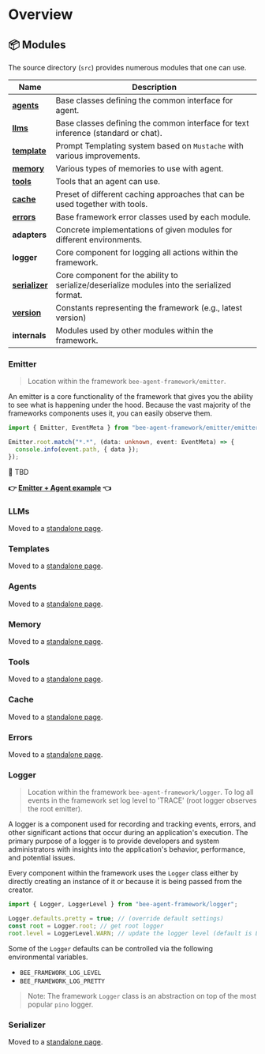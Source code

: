 # Overview

## 📦 Modules

The source directory (`src`) provides numerous modules that one can use.

| Name                                 | Description                                                                                 |
| ------------------------------------ | ------------------------------------------------------------------------------------------- |
| [**agents**](./agents.md)            | Base classes defining the common interface for agent.                                       |
| [**llms**](./llms.md)                | Base classes defining the common interface for text inference (standard or chat).           |
| [**template**](./templates.md)       | Prompt Templating system based on `Mustache` with various improvements.                     |
| [**memory**](./memory.md)            | Various types of memories to use with agent.                                                |
| [**tools**](./tools.md)              | Tools that an agent can use.                                                                |
| [**cache**](./cache.md)              | Preset of different caching approaches that can be used together with tools.                |
| [**errors**](./errors.md)            | Base framework error classes used by each module.                                           |
| **adapters**                         | Concrete implementations of given modules for different environments.                       |
| **logger**                           | Core component for logging all actions within the framework.                                |
| [**serializer**](./serialization.md) | Core component for the ability to serialize/deserialize modules into the serialized format. |
| [**version**](./version.md)          | Constants representing the framework (e.g., latest version)                                 |
| **internals**                        | Modules used by other modules within the framework.                                         |

### Emitter

> Location within the framework `bee-agent-framework/emitter`.

An emitter is a core functionality of the framework that gives you the ability to see what is happening under the hood. Because the vast majority of the frameworks components uses it, you can easily observe them.

```ts
import { Emitter, EventMeta } from "bee-agent-framework/emitter/emitter";

Emitter.root.match("*.*", (data: unknown, event: EventMeta) => {
  console.info(event.path, { data });
});
```

🚧 TBD

**👉 [Emitter + Agent example](../examples/agents/bee.ts) 👈**

### LLMs

Moved to a [standalone page](./llms.md).

### Templates

Moved to a [standalone page](./templates.md).

### Agents

Moved to a [standalone page](./agents.md).

### Memory

Moved to a [standalone page](./memory.md).

### Tools

Moved to a [standalone page](./tools.md).

### Cache

Moved to a [standalone page](./cache.md).

### Errors

Moved to a [standalone page](./errors.md).

### Logger

> Location within the framework `bee-agent-framework/logger`.
> To log all events in the framework set log level to 'TRACE' (root logger observes the root emitter).

A logger is a component used for recording and tracking events, errors, and other significant actions that occur during an application's execution.
The primary purpose of a logger is to provide developers and system administrators with insights into the application's behavior, performance, and potential issues.

Every component within the framework uses the `Logger` class either by directly creating an instance of it or because it is being passed from the creator.

```ts
import { Logger, LoggerLevel } from "bee-agent-framework/logger";

Logger.defaults.pretty = true; // (override default settings)
const root = Logger.root; // get root logger
root.level = LoggerLevel.WARN; // update the logger level (default is LoggerLevel.INFO)
```

Some of the `Logger` defaults can be controlled via the following environmental variables.

- `BEE_FRAMEWORK_LOG_LEVEL`
- `BEE_FRAMEWORK_LOG_PRETTY`

> Note: The framework `Logger` class is an abstraction on top of the most popular `pino` logger.

### Serializer

Moved to a [standalone page](./serialization.md).
